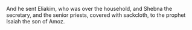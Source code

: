 And he sent Eliakim, who was over the household, and Shebna the secretary, and the senior priests, covered with sackcloth, to the prophet Isaiah the son of Amoz.
